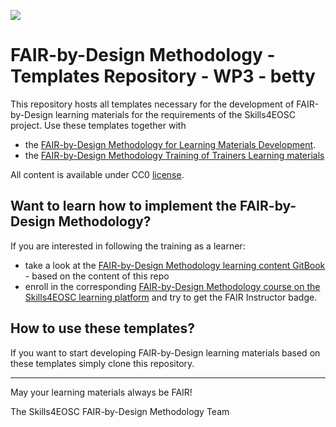 ![](./resources/attachments/header.png)

# FAIR-by-Design Methodology - Templates Repository - WP3 - betty

This repository hosts all templates necessary for the development of FAIR-by-Design learning materials for the requirements of the Skills4EOSC project.
Use these templates together with 

- the [FAIR-by-Design Methodology for Learning Materials Development](https://fair-by-design-methodology.github.io/FAIR-by-Design_Book/).
- the [FAIR-by-Design Methodology Training of Trainers Learning materials](https://fair-by-design-methodology.github.io/FAIR-by-Design_ToT/latest/)

All content is available under CC0 [license](./LICENSE).


## Want to learn how to implement the FAIR-by-Design Methodology?

If you are interested in following the training as a learner:

- take a look at the [FAIR-by-Design Methodology learning content GitBook](https://fair-by-design-methodology.github.io/FAIR-by-Design_ToT/latest/) - based on the content of this repo
- enroll in the corresponding [FAIR-by-Design Methodology course on the Skills4EOSC learning platform](https://learning.skills4eosc.eu/course/view.php?id=19) and try to get the FAIR Instructor badge.


## How to use these templates?

If you want to start developing FAIR-by-Design learning materials based on these templates simply clone this repository.

---

May your learning materials always be FAIR!


The Skills4EOSC FAIR-by-Design Methodology Team

